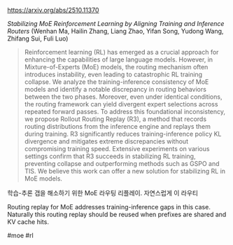 https://arxiv.org/abs/2510.11370

*Stabilizing MoE Reinforcement Learning by Aligning Training and Inference Routers* (Wenhan Ma, Hailin Zhang, Liang Zhao, Yifan Song, Yudong Wang, Zhifang Sui, Fuli Luo)

> Reinforcement learning (RL) has emerged as a crucial approach for enhancing the capabilities of large language models. However, in Mixture-of-Experts (MoE) models, the routing mechanism often introduces instability, even leading to catastrophic RL training collapse. We analyze the training-inference consistency of MoE models and identify a notable discrepancy in routing behaviors between the two phases. Moreover, even under identical conditions, the routing framework can yield divergent expert selections across repeated forward passes. To address this foundational inconsistency, we propose Rollout Routing Replay (R3), a method that records routing distributions from the inference engine and replays them during training. R3 significantly reduces training-inference policy KL divergence and mitigates extreme discrepancies without compromising training speed. Extensive experiments on various settings confirm that R3 succeeds in stabilizing RL training, preventing collapse and outperforming methods such as GSPO and TIS. We believe this work can offer a new solution for stabilizing RL in MoE models.

학습-추론 갭을 해소하기 위한 MoE 라우팅 리플레이. 자연스럽게 이 라우티

Routing replay for MoE addresses training-inference gaps in this case. Naturally this routing replay should be reused when prefixes are shared and KV cache hits.

#moe #rl 